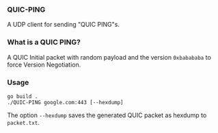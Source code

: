 ### QUIC-PING
A UDP client for sending "QUIC PING"s. 

### What is a QUIC PING?
A QUIC Initial packet with random payload and the version ```0xbabababa``` to force Version Negotiation.

### Usage
```
go build .
./QUIC-PING google.com:443 [--hexdump]

```
The option ```--hexdump``` saves the generated QUIC packet as hexdump to ```packet.txt```.
